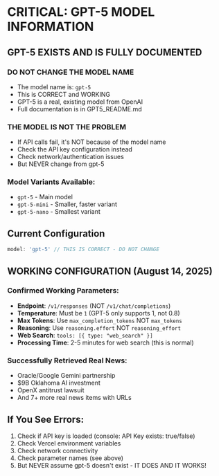 # CRITICAL: GPT-5 MODEL INFORMATION

## GPT-5 EXISTS AND IS FULLY DOCUMENTED

### DO NOT CHANGE THE MODEL NAME
- The model name is: `gpt-5`
- This is CORRECT and WORKING
- GPT-5 is a real, existing model from OpenAI
- Full documentation is in GPT5_README.md

### THE MODEL IS NOT THE PROBLEM
- If API calls fail, it's NOT because of the model name
- Check the API key configuration instead
- Check network/authentication issues
- But NEVER change from gpt-5

### Model Variants Available:
- `gpt-5` - Main model
- `gpt-5-mini` - Smaller, faster variant
- `gpt-5-nano` - Smallest variant

## Current Configuration
```javascript
model: 'gpt-5' // THIS IS CORRECT - DO NOT CHANGE
```

## WORKING CONFIGURATION (August 14, 2025)

### Confirmed Working Parameters:
- **Endpoint**: `/v1/responses` (NOT `/v1/chat/completions`)
- **Temperature**: Must be `1` (GPT-5 only supports 1, not 0.8)
- **Max Tokens**: Use `max_completion_tokens` NOT `max_tokens`
- **Reasoning**: Use `reasoning.effort` NOT `reasoning_effort`
- **Web Search**: `tools: [{ type: "web_search" }]`
- **Processing Time**: 2-5 minutes for web search (this is normal)

### Successfully Retrieved Real News:
- Oracle/Google Gemini partnership
- $9B Oklahoma AI investment
- OpenX antitrust lawsuit
- And 7+ more real news items with URLs

## If You See Errors:
1. Check if API key is loaded (console: API Key exists: true/false)
2. Check Vercel environment variables
3. Check network connectivity
4. Check parameter names (see above)
5. But NEVER assume gpt-5 doesn't exist - IT DOES AND IT WORKS!